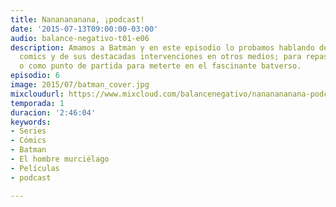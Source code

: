 ```yaml
---
title: Nananananana, ¡podcast!
date: '2015-07-13T09:00:00-03:00'
audio: balance-negativo-t01-e06
description: Amamos a Batman y en este episodio lo probamos hablando de sus mejores
  comics y de sus destacadas intervenciones en otros medios; para repasar si ya conocés
  o como punto de partida para meterte en el fascinante batverso.
episodio: 6
image: 2015/07/batman_cover.jpg
mixcloudurl: https://www.mixcloud.com/balancenegativo/nananananana-podcast-balance-negativo-t01-e06/
temporada: 1
duracion: '2:46:04'
keywords:
- Series
- Cómics
- Batman
- El hombre murciélago
- Películas
- podcast

---
```

